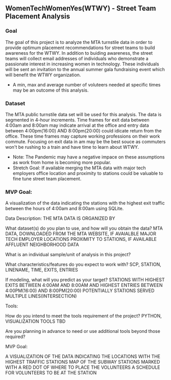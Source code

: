 ## WomenTechWomenYes(WTWY) - Street Team Placement Analysis 

### Goal
The goal of this project is to analyze the MTA turnstile data in order to provide optimum placement recommendations for street teams to build awareness for the WTWY.  In addition to buiding awareness, the street teams will collect email addresses of individuals who demonstrate a passionate interest in increasing women in technology.  These individuals will be sent an invitation to the annual summer gala fundraising event which will benefit the WTWY organization.
* A min, max and average number of voluteers needed at specific times may be an outcome of this analysis.

### Dataset 
The MTA public turnstile data set will be used for this analysis.  The data is segmented in 4-hour increments.  Time frames for exit data between 4:00am and 8:00am may indicate arrival at the office and entry data between 4:00pm(16:00) AND 8:00pm(20:00) could idicate return from the office.  These time frames may capture working professions on their work commute.  Focusing on exit data in am may be the best souce as commuters won't be rushing to a train and have time to learn about WTWY. 
* Note: The Pandemic may have a negative impace on these assumptions as work from home is becoming more popular.
* Stretch Goal: If available merging the MTA data with major tech employers office location and proximity to stations could be valuable to fine tune street team placement. 

### MVP Goal:
  A visualization of the data indicating the stations with the highest exit traffic between the hours of 4:00am and 8:00am using SQLite.



Data Description:  THE MTA DATA IS ORGANIZED BY 

What dataset(s) do you plan to use, and how will you obtain the data? 
MTA DATA, DOWNLOADED FROM THE MTA WEBSITE, IF AVAIALBLE MAJOR TECH EMPLOYER LOCATIONS PROXIMITY TO STATIONS, IF AVAILABLE AFFLUENT NEIGHBORHOOD DATA

What is an individual sample/unit of analysis in this project? 

What characteristics/features do you expect to work with? SCP, STATION, LINENAME, TIME, EXITS, ENTRIES

If modeling, what will you predict as your target? 
STATIONS WITH HIGHEST EXITS BETWEEN 4:00AM AND 8:00AM AND HIGHEST ENTRIES BETWEEN 4:00PM(16:00) AND 8:00PM(20:00)
POTENTIALLY STATIONS SERVED MULTIPLE LINES(INTERSECTION)

Tools:

How do you intend to meet the tools requirement of the project? PYTHON, VISUALIZATION TOOLS TBD

Are you planning in advance to need or use additional tools beyond those required?

MVP Goal:

A VISUALIZATION OF THE DATA INDICATING THE LOCATIONS WITH THE HIGHEST TRAFFIC STATIONS
MAP OF THE SUBWAY STATIONS MARKED WITH A RED DOT OF WHERE TO PLACE THE VOLUNTEERS
A SCHEDULE FOR VOLUNTEERS TO BE AT THE STATION
